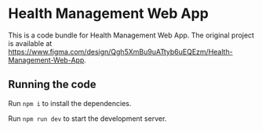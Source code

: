 
  # Health Management Web App

  This is a code bundle for Health Management Web App. The original project is available at https://www.figma.com/design/Qgh5XmBu9uATtyb6uEQEzm/Health-Management-Web-App.

  ## Running the code

  Run `npm i` to install the dependencies.

  Run `npm run dev` to start the development server.
  